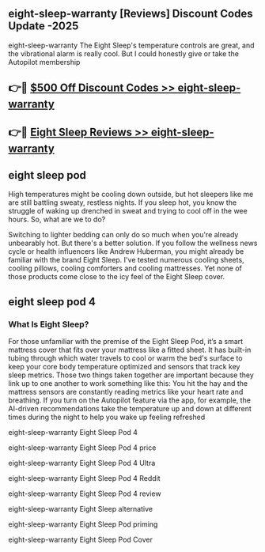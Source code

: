 ## eight-sleep-warranty [Reviews​] Discount Codes Update -2025

eight-sleep-warranty The Eight Sleep's temperature controls are great, and the vibrational alarm is really cool. But I could honestly give or take the Autopilot membership

## 👉🔴 [$500 Off Discount Codes >> eight-sleep-warranty](http://download.freeplayer.one?title=eight-sleep-warranty&ref=18-ES)

## 👉🔴 [Eight Sleep Reviews >> eight-sleep-warranty](http://download.freeplayer.one?title=eight-sleep-warranty&ref=18-ES)

## eight sleep pod

High temperatures might be cooling down outside, but hot sleepers like me are still battling sweaty, restless nights. If you sleep hot, you know the struggle of waking up drenched in sweat and trying to cool off in the wee hours. So, what are we to do?

Switching to lighter bedding can only do so much when you're already unbearably hot. But there's a better solution. If you follow the wellness news cycle or health influencers like Andrew Huberman, you might already be familiar with the brand Eight Sleep. I've tested numerous cooling sheets, cooling pillows, cooling comforters and cooling mattresses. Yet none of those products come close to the icy feel of the Eight Sleep cover.

## eight sleep pod 4

### What Is Eight Sleep?

For those unfamiliar with the premise of the Eight Sleep Pod, it’s a smart mattress cover that fits over your mattress like a fitted sheet. It has built-in tubing through which water travels to cool or warm the bed's surface to keep your core body temperature optimized and sensors that track key sleep metrics. Those two things taken together are important because they link up to one another to work something like this: You hit the hay and the mattress sensors are constantly reading metrics like your heart rate and breathing. If you turn on the Autopilot feature via the app, for example, the AI-driven recommendations take the temperature up and down at different times during the night to help you wake up feeling refreshed

eight-sleep-warranty Eight Sleep Pod 4

eight-sleep-warranty Eight Sleep Pod 4 price

eight-sleep-warranty Eight Sleep Pod 4 Ultra

eight-sleep-warranty Eight Sleep Pod 4 Reddit

eight-sleep-warranty Eight Sleep Pod 4 review

eight-sleep-warranty Eight Sleep alternative

eight-sleep-warranty Eight Sleep Pod priming

eight-sleep-warranty Eight Sleep Pod Cover